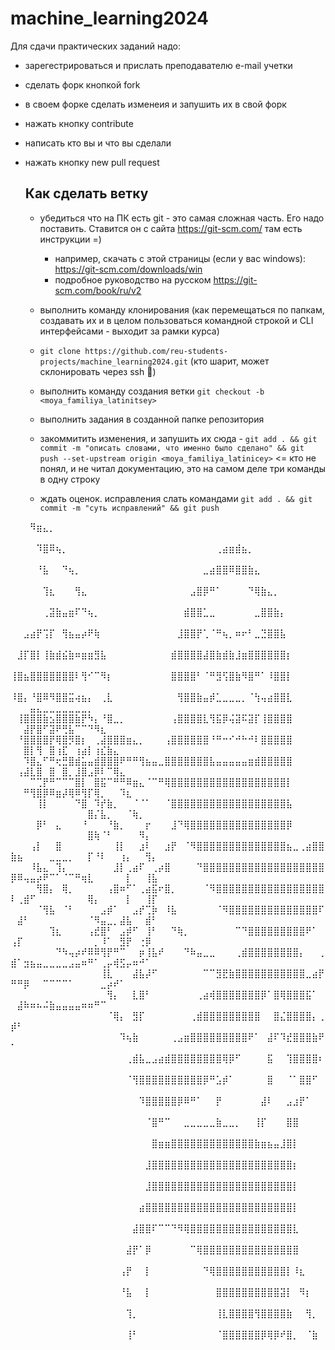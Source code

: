 # machine_learning2024

Для сдачи практических заданий надо:

* зарегестрироваться и прислать преподавателю e-mail учетки

* сделать форк кнопкой fork
* в своем форке сделать изменеия и запушить их в свой форк
* нажать кнопку contribute
* написать кто вы и что вы сделали
* нажать кнопку new pull request

  ## Как сделать ветку

  * убедиться что на ПК есть git - это самая сложная часть. Его надо поставить. Ставится он с сайта https://git-scm.com/ там есть инструкции =)
    *  например, скачать с этой страницы (если у вас  windows): https://git-scm.com/downloads/win
    *  подробное руководство на русском https://git-scm.com/book/ru/v2
  *  выполнить команду клонирования (как перемещаться по папкам, создавать их и в целом пользоваться командной строкой и CLI интерфейсами - выходит за рамки курса)
    * `git clone https://github.com/reu-students-projects/machine_learning2024.git` (кто шарит, может склонировать через ssh 🥲)

  * выполнить команду создания ветки `git checkout -b <moya_familiya_latinitsey>`
  * выполнить задания в созданной папке репозитория
  * закоммитить изменения, и запушить их сюда - `git add . && git commit -m "описать словами, что именно было сделано" && git push --set-upstream origin <moya_familiya_latinicey>` <= кто не понял, и не читал документацию, это на самом деле три команды в одну строку
  * ждать оценок. исправления слать командами `git add . && git commit -m "суть исправлений" && git push` 


⠀⠀⠀⠻⣶⣄⡀⠀⠀⠀⠀⠀⠀⠀⠀⠀⠀⠀⠀⠀⠀⠀⠀⠀⠀⠀⠀⠀⠀⠀⠀⠀⠀⠀⠀⠀⠀⠀⠀⠀⠀⠀⠀⠀⠀⠀⠀⠀⠀⠀⠀⠀⠀⠀⠀⠀⠀⠀⠀⠀⠀⠀⠀⠀⠀⠀⠀⠀⠀⠀⠀⠀
⠀⠀⠀⠀⠹⣿⠿⢦⡀⠀⠀⠀⠀⠀⠀⠀⠀⠀⠀⠀⠀⠀⠀⠀⠀⠀⠀⠀⠀⠀⠀⠀⢀⣴⣶⣾⣦⡀⠀⠀⠀⠀⠀⠀⠀⠀⠀⠀⠀⠀⠀⠀⠀⠀⠀⠀⠀⠀⠀⠀⠀⠀⠀⠀⠀⠀⠀⠀⠀⠀⠀⠀
⠀⠀⠀⠀⠘⣧⠀⠀⠙⢦⡀⠀⠀⠀⠀⠀⠀⠀⠀⠀⠀⠀⠀⠀⠀⠀⠀⠀⠀⠀⣀⣴⣿⣿⠿⣿⣿⣷⣄⠀⠀⠀⠀⠀⠀⠀⠀⠀⠀⠀⠀⠀⠀⠀⠀⠀⠀⠀⠀⠀⠀⠀⠀⠀⠀⠀⠀⠀⠀⠀⠀⠀
⠀⠀⠀⠀⠀⢹⣆⠀⠀⠀⢻⣄⠀⠀⠀⠀⠀⠀⠀⠀⠀⠀⠀⠀⠀⠀⠀⠀⣠⣿⡿⠛⠁⠀⠀⠀⠀⠙⢿⣷⣄⡀⠀⠀⠀⠀⠀⠀⠀⠀⠀⠀⠀⠀⠀⠀⠀⠀⠀⠀⠀⠀⠀⠀⠀⠀⠀⠀⠀⠀⠀⠀
⠀⠀⠀⠀⠀⢀⣽⣷⣤⣶⠏⠙⢦⡀⠀⠀⠀⠀⠀⠀⠀⠀⠀⠀⠀⠀⠀⣾⣿⣿⣁⣀⠀⠀⠀⠀⠀⠀⣀⣿⣿⣷⡄⠀⠀⠀⠀⠀⠀⠀⠀⠀⠀⠀⠀⠀⠀⠀⠀⠀⠀⠀⠀⠀⠀⠀⠀⠀⠀⠀⠀⠀
⠀⠀⣠⣴⡟⢩⡏⠀⢻⣦⣤⡴⠟⢷⠀⠀⠀⠀⠀⠀⠀⠀⠀⠀⠀⠀⣸⣿⣿⡟⢁⠈⠛⢦⡀⠶⠖⠃⣀⣙⣿⣿⣧⠀⠀⠀⠀⠀⠀⠀⠀⠀⠀⠀⠀⠀⠀⠀⠀⠀⠀⠀⠀⠀⠀⠀⠀⠀⠀⠀⠀⠀
⠀⣸⡏⣿⡇⢸⣷⣾⣮⣷⠶⣶⣶⣻⣧⠀⠀⠀⠀⠀⠀⠀⠀⠀⠀⣾⣿⣿⣿⣿⣼⣿⣷⣾⣷⣸⣶⣿⣿⣿⣿⣿⣿⡆⠀⠀⠀⠀⠀⠀⠀⠀⠀⠀⠀⠀⠀⠀⠀⠀⠀⠀⠀⠀⠀⠀⠀⠀⠀⠀⠀⠀
⢸⣿⣦⣿⣿⣿⣿⣿⣿⣿⠇⢻⠊⠉⠻⡆⠀⠀⠀⠀⠀⠀⠀⠀⠀⣿⣿⣿⣿⠃⠈⠛⣻⢫⣿⣷⠻⣿⠛⠁⠸⣿⣿⡇⠀⠀⠀⠀⠀⠀⠀⠀⠀⠀⠀⠀⠀⠀⠀⠀⠀⠀⠀⠀⠀⠀⠀⠀⠀⠀⠀⠀
⠸⣿⡄⠘⣿⠿⠻⣿⣿⣭⢴⣦⡄⠀⢀⣇⠀⠀⠀⠀⠀⠀⠀⠀⠀⠀⢻⣿⣿⣷⣤⡾⣁⣀⣀⣀⡀⠈⢳⢤⣴⣿⣿⣇⠀⠀⠀⠀⠀⠀⠀⠀⣤⣄⣀⣀⣀⣀⣀⣀⣀⡀⠀⠀⠀⠀⠀⠀⠀⠀⠀⠀
⠀⢸⣿⣿⣿⣷⣢⣿⣿⣿⣷⡟⠳⡄⠘⣿⣀⡀⠀⠀⠀⠀⠀⠀⠀⢠⣿⣿⣿⣿⣇⢻⣯⡿⢬⣽⠯⣽⡏⢸⣿⣿⣿⣿⠀⠀⠀⠀⠀⠀⠀⣼⡟⣿⠋⣽⠟⢛⣧⠉⠉⠙⠻⣆⠀⠀⠀⠀⠀⠀⠀⠀
⠀⠘⣿⣿⣿⣿⡟⢿⣿⡻⣿⡆⠀⢀⣼⣿⣿⣿⣶⣄⡀⠀⠀⠀⢠⣿⣿⣿⣿⣿⣿⠘⠛⠒⠊⠚⠓⠚⠇⣿⣿⣿⣿⣿⠀⠀⠀⠀⠀⠀⠀⣿⡇⢻⠀⣿⢰⣏⠀⢰⣴⡇⢰⣎⣷⣄⠀⠀⠀⠀⠀⠀
⠀⠀⠹⣿⣄⠋⠛⢖⣛⣿⣾⣥⣤⣾⣿⣿⣿⠟⠛⠛⢻⣦⣤⣀⣿⣿⣿⣿⣿⣿⣿⣧⣤⣤⣤⣤⣤⣶⣾⣿⣿⣿⣿⣿⠀⠀⠀⠀⠀⠀⢠⣼⣇⣿⠀⣿⠀⣿⡀⣸⣿⣠⡿⠇⠉⢿⣄⠀⠀⠀⠀⠀
⠀⠀⠀⠉⢉⡟⠛⠉⠉⠉⣿⡇⠀⣿⣯⠉⠛⠛⠿⣶⣄⠈⠉⠛⢿⣿⣿⣿⣿⣿⣿⣿⣿⣿⣿⣿⣿⣿⣿⣿⣿⣿⣿⡇⠀⠀⠀⠀⠀⠀⠀⠛⢻⣿⡿⠿⣶⡼⢿⠿⢻⡏⢿⡀⠀⠀⠹⣆⠀⠀⠀⠀
⠀⠀⠀⠀⢸⡇⠀⠀⠀⠀⠙⣿⠀⠹⡞⣷⡀⠀⠀⠈⠈⠁⠀⠀⠈⣿⣿⣿⣿⣿⣿⣿⣿⣿⣿⣿⣿⣿⣿⣿⣿⣿⣿⣧⠀⠀⠀⠀⠀⠀⠀⠀⠀⠀⠀⠀⠀⠀⠀⠀⠀⣿⡌⣧⡀⠀⠀⠈⢷⡀⠀⠀
⠀⠀⠀⠀⡿⠃⠀⣄⠀⠀⠀⠘⠀⠀⠀⠘⣷⡀⠀⠀⠀⡖⠀⠀⠀⣸⠙⢿⣿⣿⣿⣿⣿⣿⣿⣿⣿⣿⣿⣿⣿⣿⣿⡿⠀⠀⠀⠀⠀⠀⠀⠀⠀⠀⠀⠀⠀⠀⠀⠀⠀⣿⢷⠈⠃⠀⠀⠀⠀⠻⡄⠀
⠀⠀⠀⢠⡇⠀⠀⣿⠀⠀⠀⠀⠀⠀⠀⠀⢸⡇⠀⠀⣰⠇⠀⠀⣰⡟⠀⠈⠻⣿⣿⣿⣿⣿⣿⣿⣿⣿⣿⣿⣿⣿⣿⣦⣀⢀⣴⣿⣿⣷⣦⠀⠀⠀⠀⣀⣀⣀⡀⠀⠀⡏⠘⠇⠀⠀⢰⡄⠀⠀⢻⡄
⠀⠀⠀⠸⣧⣄⠀⢹⡄⠀⠀⠀⠀⠀⠀⠀⣸⡇⢀⣴⠏⠀⢀⡴⣿⠀⠀⠀⠀⠙⣿⣿⣿⣿⣿⣿⣿⣿⣿⣿⣿⣿⣿⣿⣿⣿⣿⣿⣿⡿⠿⢤⣤⡴⠟⠉⠁⠈⠉⠛⢶⣇⠀⠀⠀⠀⠀⡇⠀⠀⢸⣧
⠀⠀⠀⠀⢻⣿⡄⠀⢿⡀⠀⠀⠀⠀⠀⢠⣿⠶⠋⠁⢀⣴⣯⠖⣿⡀⠀⠀⠀⠀⠈⠻⣿⣿⣿⣿⣿⣿⣿⣿⣿⣿⣿⣿⣿⣿⣿⣿⣿⠇⢀⣾⠋⠀⠀⠀⠀⠀⠀⠀⠀⢿⡄⠀⠀⠀⠀⡇⠀⠀⢸⡏
⠀⠀⠀⠀⠈⢻⣧⠀⠈⠃⠀⠀⠀⠀⣠⡾⠁⠀⠀⣠⡞⢉⡷⠀⠸⣧⠀⠀⠀⠀⠀⠀⠈⠻⣿⣿⣿⣿⣿⣿⣿⣿⣿⣿⣿⣿⣿⣿⠏⠀⣼⠃⠀⠀⠀⠀⠀⠀⠀⠀⠀⠈⠻⣤⣀⡀⣼⣧⠀⠀⣾⠃
⠀⠀⠀⠀⠀⠀⢹⣆⠀⠀⠀⠀⢠⣞⣿⠃⠀⣠⡾⠋⠀⢸⠃⠀⠀⠙⢷⡀⠀⠀⠀⠀⠀⠀⠀⠉⠙⣿⣿⣿⣿⣿⣿⣿⣿⣿⠟⠁⠀⢠⡏⠀⠀⠀⠀⠀⠀⠀⠀⠀⠀⠀⡀⠸⠁⠀⣻⡟⠀⢐⡿⠀
⠀⠀⠀⠀⠀⠀⠀⠙⠳⢤⡴⠞⠿⠿⢻⡟⠛⠉⠀⠀⡶⢸⣧⠞⠀⠀⠀⠙⠷⣤⣀⣀⠀⠀⠀⢀⣾⣿⣿⣿⣿⣿⣿⣿⣿⡄⠀⠀⢀⣾⠁⣲⣦⣤⣀⣀⣀⣀⣠⣤⠶⠛⠁⢀⡤⢾⣫⡤⠶⠚⠁⠀
⠀⠀⠀⠀⠀⠀⠀⠀⠀⠀⠀⠀⠀⠀⢸⣇⠀⠀⠀⣼⣧⡼⠋⠀⠀⠀⠀⠀⠀⠀⠉⠉⣻⣟⣷⣿⣿⣿⣿⣿⣿⣿⣿⣿⣿⣿⣀⣴⡟⠛⠛⡿⠀⠀⠉⠉⠉⠉⠁⠀⠀⠀⠀⣀⡴⠞⠁⠀⠀⠀⠀⠀
⠀⠀⠀⠀⠀⠀⠀⠀⠀⠀⠀⠀⠀⠀⠀⢻⡄⠀⠀⣇⣿⠃⠀⠀⠀⠀⠀⠀⠀⢀⣴⢾⣿⣿⣿⣿⣿⣿⣿⡿⠁⣿⢿⣿⣿⣿⣯⠁⠀⠀⣼⠷⠶⠦⠬⣷⣤⣤⣤⣤⠶⠶⠛⠉⠀⠀⠀⠀⠀⠀⠀⠀
⠀⠀⠀⠀⠀⠀⠀⠀⠀⠀⠀⠀⠀⠀⠀⠈⢿⡄⠀⣻⡏⠀⠀⠀⠀⠀⠀⠀⢀⣾⣿⣿⣿⣿⣿⣿⣿⣿⣿⠀⠀⣿⣌⣿⣿⣿⣿⡄⢀⡾⠃⠀⠀⠀⠀⠀⠀⠀⠀⠀⠀⠀⠀⠀⠀⠀⠀⠀⠀⠀⠀⠀
⠀⠀⠀⠀⠀⠀⠀⠀⠀⠀⠀⠀⠀⠀⠀⠀⠀⠹⢦⣷⠀⠀⠀⠀⠀⢀⣠⣶⣿⣿⣿⣿⣿⣿⣿⣿⣿⠟⠁⠀⣼⠏⠹⣞⣿⣿⣿⣷⠟⠁⠀⠀⠀⠀⠀⠀⠀⠀⠀⠀⠀⠀⠀⠀⠀⠀⠀⠀⠀⠀⠀⠀
⠀⠀⠀⠀⠀⠀⠀⠀⠀⠀⠀⠀⠀⠀⠀⠀⠀⠀⢀⣾⣧⣀⣠⣴⣾⣿⣿⣿⣿⣿⣿⣿⣿⢿⡿⠋⠀⠀⠀⠀⣯⠀⠀⢹⣿⣿⣿⣿⠆⠀⠀⠀⠀⠀⠀⠀⠀⠀⠀⠀⠀⠀⠀⠀⠀⠀⠀⠀⠀⠀⠀⠀
⠀⠀⠀⠀⠀⠀⠀⠀⠀⠀⠀⠀⠀⠀⠀⠀⠀⠀⠈⢻⣿⣿⣿⣿⣿⣿⣿⣿⣿⣿⡿⠛⣡⡾⠁⠀⠀⠀⠀⠀⣿⠀⠀⠈⠁⣿⣿⠋⠀⠀⠀⠀⠀⠀⠀⠀⠀⠀⠀⠀⠀⠀⠀⠀⠀⠀⠀⠀⠀⠀⠀⠀
⠀⠀⠀⠀⠀⠀⠀⠀⠀⠀⠀⠀⠀⠀⠀⠀⠀⠀⠀⠀⠹⣿⣿⣿⣿⣿⡿⠿⠛⠁⠀⠀⡟⠀⠀⠀⠀⠀⠀⣼⠇⠀⠀⣠⣰⡟⠁⠀⠀⠀⠀⠀⠀⠀⠀⠀⠀⠀⠀⠀⠀⠀⠀⠀⠀⠀⠀⠀⠀⠀⠀⠀
⠀⠀⠀⠀⠀⠀⠀⠀⠀⠀⠀⠀⠀⠀⠀⠀⠀⠀⠀⠀⠀⠈⣿⠛⠉⠀⠀⣀⣀⣀⣀⣀⣷⣀⣀⡀⠀⠀⢸⡏⠀⠀⠀⣿⣿⠀⠀⠀⠀⠀⠀⠀⠀⠀⠀⠀⠀⠀⠀⠀⠀⠀⠀⠀⠀⠀⠀⠀⠀⠀⠀⠀
⠀⠀⠀⠀⠀⠀⠀⠀⠀⠀⠀⠀⠀⠀⠀⠀⠀⠀⠀⠀⠀⠀⣿⣶⣶⣿⣿⣿⣿⣿⣿⣿⣿⣿⣿⣿⣿⣿⣷⣶⣦⣤⣸⣿⡇⠀⠀⠀⠀⠀⠀⠀⠀⠀⠀⠀⠀⠀⠀⠀⠀⠀⠀⠀⠀⠀⠀⠀⠀⠀⠀⠀
⠀⠀⠀⠀⠀⠀⠀⠀⠀⠀⠀⠀⠀⠀⠀⠀⠀⠀⠀⠀⠀⣸⣿⣿⣿⣿⣿⣿⣿⣿⣿⣿⣿⣿⣿⣿⣿⣿⣿⣿⣿⣿⣿⣿⡆⠀⠀⠀⠀⠀⠀⠀⠀⠀⠀⠀⠀⠀⠀⠀⠀⠀⠀⠀⠀⠀⠀⠀⠀⠀⠀⠀
⠀⠀⠀⠀⠀⠀⠀⠀⠀⠀⠀⠀⠀⠀⠀⠀⠀⠀⠀⠀⠀⣸⣿⣿⣿⣿⣿⣿⣿⣿⣿⣿⣿⣿⣿⣿⣿⣿⣿⣿⣿⣿⣿⣿⡇⠀⠀⠀⠀⠀⠀⠀⠀⠀⠀⠀⠀⠀⠀⠀⠀⠀⠀⠀⠀⠀⠀⠀⠀⠀⠀⠀
⠀⠀⠀⠀⠀⠀⠀⠀⠀⠀⠀⠀⠀⠀⠀⠀⠀⠀⠀⠀⣴⣿⣿⣿⣿⣿⣿⣿⣿⣿⣿⣿⣿⣿⣿⣿⣿⣿⣿⣿⣿⣿⣿⣿⡇⠀⠀⠀⠀⠀⠀⠀⠀⠀⠀⠀⠀⠀⠀⠀⠀⠀⠀⠀⠀⠀⠀⠀⠀⠀⠀⠀
⠀⠀⠀⠀⠀⠀⠀⠀⠀⠀⠀⠀⠀⠀⠀⠀⠀⠀⠀⣼⣿⣿⠏⠉⠉⠙⠻⢿⣿⣿⣿⣿⣿⣿⣿⣿⣿⣿⣿⣿⣿⣿⣿⣿⣇⠀⠀⠀⠀⠀⠀⠀⠀⠀⠀⠀⠀⠀⠀⠀⠀⠀⠀⠀⠀⠀⠀⠀⠀⠀⠀⠀
⠀⠀⠀⠀⠀⠀⠀⠀⠀⠀⠀⠀⠀⠀⠀⠀⠀⠀⣼⡟⠁⡿⠀⠀⠀⠀⠀⠀⠉⢿⣿⣿⣿⣿⣿⣿⣿⣿⣿⣿⣿⣿⣿⣿⣿⠀⠀⠀⠀⠀⠀⠀⠀⠀⠀⠀⠀⠀⠀⠀⠀⠀⠀⠀⠀⠀⠀⠀⠀⠀⠀⠀
⠀⠀⠀⠀⠀⠀⠀⠀⠀⠀⠀⠀⠀⠀⠀⠀⠀⢠⡟⠀⠀⡇⠀⠀⠀⠀⠀⠀⠀⠀⠙⢿⣿⣿⣿⣿⣿⣿⣿⣿⣿⣿⣿⡇⠸⣆⠀⠀⠀⠀⠀⠀⠀⠀⠀⠀⠀⠀⠀⠀⠀⠀⠀⠀⠀⠀⠀⠀⠀⠀⠀⠀
⠀⠀⠀⠀⠀⠀⠀⠀⠀⠀⠀⠀⠀⠀⠀⠀⠀⠘⣧⠀⠀⡇⠀⠀⠀⠀⠀⠀⠀⠀⠀⠀⣿⣿⣿⣿⣿⣿⣿⣿⣿⣿⣽⡇⠀⠻⡆⠀⠀⠀⠀⠀⠀⠀⠀⠀⠀⠀⠀⠀⠀⠀⠀⠀⠀⠀⠀⠀⠀⠀⠀⠀
⠀⠀⠀⠀⠀⠀⠀⠀⠀⠀⠀⠀⠀⠀⠀⠀⠀⠀⢹⡀⠀⠀⠀⠀⠀⠀⠀⠀⠀⠀⠀⠀⢸⣇⣿⣿⣿⣿⢻⣿⣿⣿⣿⣷⠀⠀⢻⡀⠀⠀⠀⠀⠀⠀⠀⠀⠀⠀⠀⠀⠀⠀⠀⠀⠀⠀⠀⠀⠀⠀⠀⠀
⠀⠀⠀⠀⠀⠀⠀⠀⠀⠀⠀⠀⠀⠀⠀⠀⠀⠀⢸⠃⠀⠀⠀⠀⠀⠀⠀⠀⠀⠀⠀⠀⠈⣿⣿⣿⣿⣿⣿⡿⢿⡿⠞⣿⡀⠀⠈⣷⠀⠀⠀⠀⠀⠀⠀⠀⠀⠀⠀⠀⠀⠀⠀⠀⠀⠀⠀⠀⠀⠀⠀⠀
